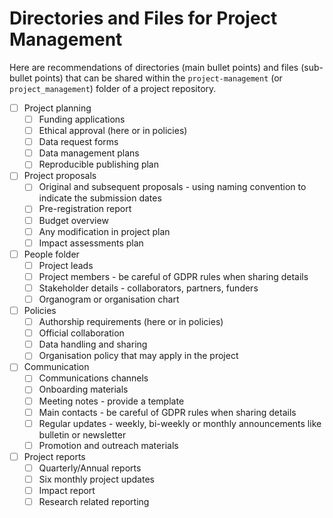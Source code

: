 # Directories and Files for Project Management

Here are recommendations of directories (main bullet points) and files (sub-bullet points) that can be shared within the `project-management` (or `project_management`) folder of a project repository.

* [ ] Project planning
  * [ ] Funding applications
  * [ ] Ethical approval (here or in policies)
  * [ ] Data request forms
  * [ ] Data management plans
  * [ ] Reproducible publishing plan
* [ ] Project proposals
  * [ ] Original and subsequent proposals - using naming convention to indicate the submission dates
  * [ ] Pre-registration report
  * [ ] Budget overview
  * [ ] Any modification in project plan
  * [ ] Impact assessments plan
* [ ] People folder
  * [ ] Project leads
  * [ ] Project members - be careful of GDPR rules when sharing  details
  * [ ] Stakeholder details - collaborators, partners, funders
  * [ ] Organogram or organisation chart
* [ ] Policies 
  * [ ] Authorship requirements (here or in policies)
  * [ ] Official collaboration
  * [ ] Data handling and sharing
  * [ ] Organisation policy that may apply in the project
* [ ] Communication 
  * [ ] Communications channels
  * [ ] Onboarding materials
  * [ ] Meeting notes - provide a template
  * [ ] Main contacts - be careful of GDPR rules when sharing details
  * [ ] Regular updates - weekly, bi-weekly or monthly announcements like bulletin or newsletter
  * [ ] Promotion and outreach materials
* [ ] Project reports
    * [ ] Quarterly/Annual reports 
    * [ ] Six monthly project updates
    * [ ] Impact report
    * [ ] Research related reporting
